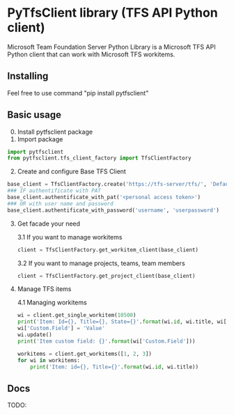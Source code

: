 # PyTfsClient library (TFS API Python client)

Microsoft Team Foundation Server Python Library is a Microsoft TFS API Python client that can work with Microsoft TFS workitems.

## Installing
Feel free to use command "pip install pytfsclient"

## Basic usage
0. Install pytfsclient package
1. Import package
```python
import pytfsclient
from pytfsclient.tfs_client_factory import TfsClientFactory
```
2. Create and configure Base TFS Client
```python
base_client = TfsClientFactory.create('https://tfs-server/tfs/', 'DefaultCollection/MyProject')
### IF authentificate with PAT
base_client.authentificate_with_pat('<personal access token>')
### OR with user name and password
base_client.authentificate_with_password('username', 'userpassword')
```
3. Get facade your need

    3.1 If you want to manage workitems
    ```python
    client = TfsClientFactory.get_workitem_client(base_client)
    ```
    
    3.2 If you want to manage projects, teams, team members
    ```python
    client = TfsClientFactory.get_project_client(base_client)
    ```
    
4. Manage TFS items

    4.1 Managing workitems
    ```python
    wi = client.get_single_workitem(10500)
    print('Item: Id={}, Title={}, State={}'.format(wi.id, wi.title, wi['System.State']))
    wi['Custom.Field'] = 'Value'
    wi.update()
    print('Item custom field: {}'.format(wi['Custom.Field']))

    workitems = client.get_workitems([1, 2, 3])
    for wi in workitems:
        print('Item: id={}, Title={}'.format(wi.id, wi.title))
    ```

## Docs
TODO: 
